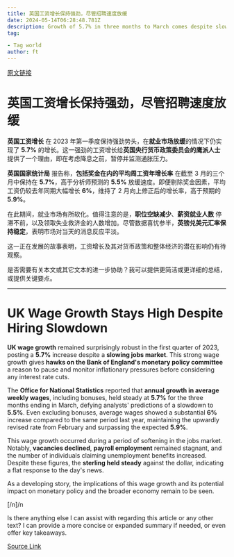 ```yaml
---
title: 英国工资增长保持强劲，尽管招聘速度放缓
date: 2024-05-14T06:28:48.781Z
description: Growth of 5.7% in three months to March comes despite slowing jobs market
tag: 

- Tag world
author: ft
---
```


[原文链接](https://ft.com/content/79f5c91a-8959-4252-bf8c-28610f3564be)

# 英国工资增长保持强劲，尽管招聘速度放缓

**英国工资增长** 在 2023 年第一季度保持强劲势头，在**就业市场放缓**的情况下仍实现了 **5.7%** 的增长。这一强劲的工资增长给**英国央行货币政策委员会的鹰派人士**提供了一个理由，即在考虑降息之前，暂停并监测通胀压力。

**英国国家统计局** 报告称，**包括奖金在内的平均周工资年增长率** 在截至 3 月的三个月中保持在 **5.7%**，高于分析师预测的 **5.5%** 放缓速度。即便剔除奖金因素，平均工资仍较去年同期大幅增长 **6%**，维持了 2 月向上修正后的增长率，高于预期的 **5.9%**。

在此期间，就业市场有所软化。值得注意的是，**职位空缺减少**、**薪资就业人数** 停滞不前，以及领取失业救济金的人数增加。尽管数据喜忧参半，**英镑兑美元汇率保持稳定**，表明市场对当天的消息反应平淡。

这一正在发展的故事表明，工资增长及其对货币政策和整体经济的潜在影响仍有待观察。

是否需要有关本文或其它文本的进一步协助？我可以提供更简洁或更详细的总结，或提供关键要点。

---

# UK Wage Growth Stays High Despite Hiring Slowdown 

**UK wage growth** remained surprisingly robust in the first quarter of 2023, posting a **5.7%** increase despite a **slowing jobs market**. This strong wage growth gives **hawks on the Bank of England's monetary policy committee** a reason to pause and monitor inflationary pressures before considering any interest rate cuts. 

The **Office for National Statistics** reported that **annual growth in average weekly wages**, including bonuses, held steady at **5.7%** for the three months ending in March, defying analysts' predictions of a slowdown to **5.5%**. Even excluding bonuses, average wages showed a substantial **6%** increase compared to the same period last year, maintaining the upwardly revised rate from February and surpassing the expected **5.9%**. 

This wage growth occurred during a period of softening in the jobs market. Notably, **vacancies declined**, **payroll employment** remained stagnant, and the number of individuals claiming unemployment benefits increased. Despite these figures, the **sterling held steady** against the dollar, indicating a flat response to the day's news. 

As a developing story, the implications of this wage growth and its potential impact on monetary policy and the broader economy remain to be seen. 

[/n]/n

Is there anything else I can assist with regarding this article or any other text? I can provide a more concise or expanded summary if needed, or even offer key takeaways.

[Source Link](https://ft.com/content/79f5c91a-8959-4252-bf8c-28610f3564be)

